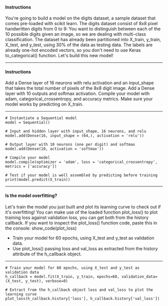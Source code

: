 #### Instructions
You're going to build a model on the digits dataset, a sample dataset that comes pre-loaded with scikit learn. 
The digits dataset consist of 8x8 pixel handwritten digits from 0 to 9:
You want to distinguish between each of the 10 possible digits given an image, so we are dealing with multi-class classification.
The dataset has already been partitioned into X_train, y_train, X_test, and y_test, using 30% of the data as testing data. 
The labels are already one-hot encoded vectors, so you don't need to use Keras to_categorical() function.
Let's build this new model!

---
#### Instructions
Add a Dense layer of 16 neurons with relu activation and an input_shape that takes the total number of pixels of the 8x8 digit image.
Add a Dense layer with 10 outputs and softmax activation.
Compile your model with adam, categorical_crossentropy, and accuracy metrics.
Make sure your model works by predicting on X_train.

---

```
# Instantiate a Sequential model
model = Sequential()

# Input and hidden layer with input_shape, 16 neurons, and relu 
model.add(Dense(16, input_shape = (64,), activation = 'relu'))

# Output layer with 10 neurons (one per digit) and softmax
model.add(Dense(10, activation = 'softmax'))

# Compile your model
model.compile(optimizer = 'adam', loss = 'categorical_crossentropy', metrics = ['accuracy'])

# Test if your model is well assembled by predicting before training
print(model.predict(X_train))
```
---
#### Is the model overfitting?
Let's train the model you just built and plot its learning curve to check out if it's overfitting! You can make use of the loaded function plot_loss() to plot training loss against validation loss, you can get both from the history callback.
If you want to inspect the plot_loss() function code, paste this in the console: show_code(plot_loss)
* Train your model for 60 epochs, using X_test and y_test as validation data.
* Use plot_loss() passing loss and val_loss as extracted from the history attribute of the h_callback object.

---
```
# Train your model for 60 epochs, using X_test and y_test as validation data
h_callback = model.fit(X_train, y_train, epochs=60, validation_data=(X_test, y_test), verbose=0)

# Extract from the h_callback object loss and val_loss to plot the learning curve
plot_loss(h_callback.history['loss'], h_callback.history['val_loss'])
```
